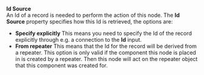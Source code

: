 **Id Source**  
An Id of a record is needed to perform the action of this node. The **Id Source** property specifies how this Id is retrieved, the options are:

- **Specify explicitly** This means you need to specify the Id of the record explicitly through e.g. a connection to the **Id** input.
- **From repeater** This means that the Id for the record will be derived from a repeater. This option is only valid if the component this node is placed in is created by a repeater. Then this node will act on the repeater object that this component was created for.